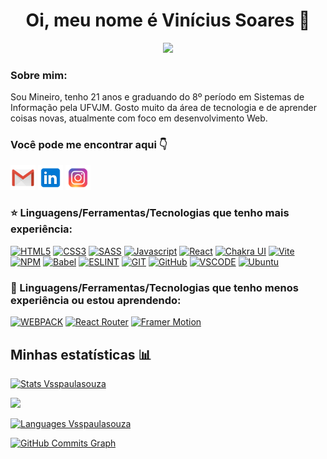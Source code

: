 <h1 align="center">Oi, meu nome é Vinícius Soares 🐉</h1>

<div align="center">  
  <img  src="https://c.tenor.com/whgQwNlVvNkAAAAi/xero-code.gif" width='400'/>
</div>

<div>
  <h3>Sobre mim: </h3>
  <p>Sou Mineiro, tenho 21 anos e  graduando do 8º período em Sistemas de Informação pela UFVJM. Gosto muito da área de tecnologia e de aprender coisas novas, atualmente com foco em desenvolvimento Web. </p>
</div>

<div> 
    <h3 align="left">Você pode me encontrar aqui 👇</h3>  
    <a href="mailto:vsspaulasouza@gmail.com"><img src="https://raw.githubusercontent.com/Vsspaulasouza/Vsspaulasouza/main/icons/gmail.svg" width="40px" title="Email" /></a>
    <a href="https://br.linkedin.com/in/vinicius-soares-ps"><img src="https://raw.githubusercontent.com/Vsspaulasouza/Vsspaulasouza/main/icons/linkedin.svg" width="40px" title="LinkedIn" /></a>
    <a href="https://www.instagram.com/viniciussoares_ps/"><img src="https://raw.githubusercontent.com/Vsspaulasouza/Vsspaulasouza/main/icons/instagram.svg" width="40px" title="Instagram" /></a>
</div>

<div align="left">
    <h3>⭐ Linguagens/Ferramentas/Tecnologias que tenho mais experiência:</h3>
    <div>
      <a href="https://developer.mozilla.org/pt-BR/docs/Web/HTML"><img src="https://img.shields.io/badge/HTML5-E34F26?style=for-the-badge&logo=html5&logoColor=white" alt="HTML5" /></a>
      <a href="https://developer.mozilla.org/pt-BR/docs/Web/CSS"><img src="https://img.shields.io/badge/CSS3-1572B6?style=for-the-badge&logo=css3&logoColor=white" alt="CSS3" /></a>
      <a href="https://sass-lang.com/"><img src="https://img.shields.io/badge/Sass-CC6699?style=for-the-badge&logo=sass&logoColor=white" alt="SASS" /></a>
      <a href="https://developer.mozilla.org/pt-BR/docs/Web/JavaScript"><img src="https://img.shields.io/badge/JavaScript-F7DF1E?style=for-the-badge&logo=javascript&logoColor=black" alt="Javascript" /></a>
      <a href="https://pt-br.reactjs.org/"><img src="https://img.shields.io/badge/React-20232A?style=for-the-badge&logo=react&logoColor=61DAFB" alt="React" /></a>
      <a href="https://chakra-ui.com/"><img src="https://img.shields.io/badge/Chakra_UI-2C7A7B?style=for-the-badge&logo=chakraui&logoColor=white" alt="Chakra UI" /></a>
      <a href="https://vitejs.dev/"><img src="https://img.shields.io/badge/Vite-646CFF?style=for-the-badge&logo=vite&logoColor=black" alt="Vite" /></a>
      <a href="https://www.npmjs.com/"><img src="https://img.shields.io/badge/npm-CB3837?style=for-the-badge&logo=npm&logoColor=white" alt="NPM" /></a>
      <a href="https://babeljs.io/"><img src="https://img.shields.io/badge/Babel-F9DC3E?style=for-the-badge&logo=babel&logoColor=black" alt="Babel" /></a>
      <a href="https://eslint.org/"><img src="https://img.shields.io/badge/ESLint-5050C3?style=for-the-badge&logo=eslint&logoColor=white" alt="ESLINT" /></a>
      <a href="https://git-scm.com/"><img src="https://img.shields.io/badge/Git-107C10?style=for-the-badge&logo=git&logoColor=white" alt="GIT" /></a>
      <a href="https://github.com/"><img src="https://img.shields.io/badge/GitHub-100000?style=for-the-badge&logo=github&logoColor=white" alt="GitHub" /></a>
      <a href="https://code.visualstudio.com/"><img src="https://img.shields.io/badge/VS_Code-0078D4?style=for-the-badge&logo=visual%20studio%20code&logoColor=white" alt="VSCODE" /></a>
      <a href="https://ubuntu.com/download"><img src="https://img.shields.io/badge/Ubuntu-301232?style=for-the-badge&logo=ubuntu&logoColor=white" alt="Ubuntu" /></a>
    </div>
    </div>

<h3 align="left">📖 Linguagens/Ferramentas/Tecnologias que tenho menos experiência ou estou aprendendo:</h3>
<div>
  <a href="https://webpack.js.org/"><img src="https://img.shields.io/badge/Webpack-1C78C0?style=for-the-badge&logo=webpack&logoColor=white" alt="WEBPACK" /></a> 
  <a href="https://reactrouter.com/"><img src="https://img.shields.io/badge/React_Router-F44250?style=for-the-badge&logo=reactrouter&logoColor=white" alt="React Router"/></a> 
  <a href="https://www.framer.com/motion/"><img src="https://img.shields.io/badge/Framer_Motion-0055FF?style=for-the-badge&logo=framer&logoColor=white" alt="Framer Motion"/></a> 
</div> 
  
## Minhas estatísticas 📊
<a href="http://www.github.com/Vsspaulasouza"><img src="https://github-readme-stats.vercel.app/api?username=vsspaulasouza&show_icons=true&count_private=true&theme=github_dark&hide=stars&custom_title=Vinícius Soares GitHub Stats" alt="Stats Vsspaulasouza" /></a>
  
<a href="http://www.github.com/Vsspaulasouza"><img src="https://github-readme-streak-stats.herokuapp.com/?user=Vsspaulasouza&theme=neon-dark&date_format=j%20M%5B%20Y%5D&stroke=E4E2E2&ring=4C8EDA&currStreakNum=C3D1D9&sideNums=4C8EDA&currStreakLabel=4C8EDA&sideLabels=C2D0D8&dates=909BA2&fire=E34C2D&border=FFFFFF&background=0D1117" /></a>
  
<a href="http://www.github.com/Vsspaulasouza"><img src="https://github-readme-stats.vercel.app/api/top-langs/?username=anuraghazra&theme=github_dark&layout=compact&langs_count=4" alt="Languages Vsspaulasouza" /></a>
  
<a href="http://www.github.com/Vsspaulasouza"><img src="https://activity-graph.herokuapp.com/graph?username=Vsspaulasouza&bg_color=0D1117&color=ffffff&line=4C8EDA&point=ffffff&area_color=171717&area=true&radius=10&custom_title=Vin%C3%ADcius%20GitHub%20Commits%20Graph" alt="GitHub Commits Graph" /></a>
